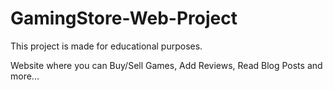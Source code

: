 # GamingStore-Web-Project

This project is made for educational purposes.

Website where you can Buy/Sell Games, Add Reviews, Read Blog Posts and more...